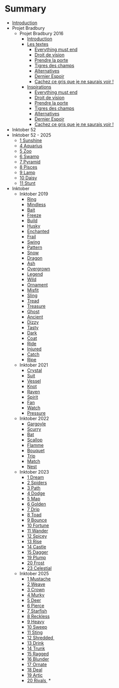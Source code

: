 # Summary

* [Introduction][1]
* Projet Bradbury
  * Projet Bradbury 2016
	* [Introduction][2]
	* [Les textes][3]
	   *  [Everything must end][4]
	   *  [Droit de vision][5]
	   *  [Prendre la porte][6]
	   *  [Tigres des champs][7]
	   *  [Alternatives][8]
	   *  [Dernier Espoir][9]
	   *  [Cachez ce gris que je ne saurais voir !][10]
	* [Inspirations][11]
	   *  [Everything must end][12]
	   *  [Droit de vision][13]
	   *  [Prendre la porte][14]
	   *  [Tigres des champs][15]
	   *  [Alternatives][16]
	   *  [Dernier Espoir][17]
	   *  [Cachez ce gris que je ne saurais voir !][18]
* Inktober 52
* Inktober 52 - 2025
	* [1 Sunshine][19]
	* [4 Aquarius][20]
	* [5 Zoo][21]
	* [6 Swamp][22]
	* [7 Pyramid][23]
	* [8 Pisces][24]
	* [9 Lamp][25]
	* [10 Daisy][26]
	* [11 Stunt][27]
* Inktober
  * Inktober 2019
	* [Ring][28]
	* [Mindless][29]
	* [Bait][30]
	* [Freeze][31]
	* [Build][32]
	* [Husky][33]
	* [Enchanted][34]
	* [Frail][35]
	* [Swing][36]
	* [Pattern][37]
	* [Snow][38]
	* [Dragon][39]
	* [Ash][40]
	* [Overgrown][41]
	* [Legend][42]
	* [Wild][43]
	* [Ornament][44]
	* [Misfit][45]
	* [Sling][46]
	* [Tread][47]
	* [Treasure][48]
	* [Ghost][49]
	* [Ancient][50]
	* [Dizzy][51]
	* [Tasty][52]
	* [Dark][53]
	* [Coat][54]
	* [Ride][55]
	* [Injured][56]
	* [Catch][57]
	* [Ripe][58]
  * Inktober 2021
	* [Crystal][59]
	* [Suit][60]
	* [Vessel][61]
	* [Knot][62]
	* [Raven][63]
	* [Spirit][64]
	* [Fan][65]
	* [Watch][66]
	* [Pressure][67]
  * Inktober 2022
	* [Gargoyle][68]
	* [Scurry][69]
	* [Bat][70]
	* [Scallop][71]
	* [Flamme][72]
	* [Bouquet][73]
	* [Trip][74]
	* [Match][75]
	* [Nest][76]
  * Inktober 2023
	* [1 Dream][77]
	* [2 Spiders][78]
	* [3 Path][79]
	* [4 Dodge][80]
	* [5 Map][81]
	* [6 Golden][82]
	* [7 Drip][83]
	* [8 Toad][84]
	* [9 Bounce][85]
	* [10 Fortune][86]
	* [11 Wander][87]
	* [12 Spicey][88]
	* [13 Rise][89]
	* [14 Castle][90]
	* [15 Dagger][91]
	* [19 Plump][92]
	* [20 Frost][93]
	* [23 Celestial][94]
  * Inktober 2025
	* [1 Mustache][95]
	* [2 Weave][96]
	* [3 Crown][97]
	* [4 Murky][98]
	* [5 Deer][99]
	* [6 Pierce][100]
	* [7 Starfish][101]
	* [8 Reckless][102]
	*  [9 Heavy][103]
	*  [10 Sweep][104]
	*  [11 Sting][105]
	*  [12 Shredded ][106]
	*  [13 Drink][107]
	*  [14 Trunk][108]
	*   [15 Ragged][109]
	*  [16 Blunder][110]
	* [17 Ornate][111]
	*  [18 Deal][112]
	*  [19 Artic][113]
	*  [20 Rivals ][114]
	\* 

[1]:	README.md
[2]:	projet_bradbury/2016/README.md
[3]:	projet_bradbury/2016/textes/textes.md
[4]:	projet_bradbury/2016/textes/everything_must_end.md
[5]:	projet_bradbury/2016/textes/droit_de_vision.md
[6]:	projet_bradbury/2016/textes/prendre_la_porte.md
[7]:	projet_bradbury/2016/textes/tigres_des_champs.md
[8]:	projet_bradbury/2016/textes/alternatives.md
[9]:	projet_bradbury/2016/textes/dernier_espoir.md
[10]:	projet_bradbury/2016/textes/gris.md
[11]:	projet_bradbury/2016/explications_textes/inspirations.md
[12]:	projet_bradbury/2016/explications_textes/everything_must_end.md
[13]:	projet_bradbury/2016/explications_textes/droit_de_vision.md
[14]:	projet_bradbury/2016/explications_textes/prendre_la_porte.md
[15]:	projet_bradbury/2016/explications_textes/tigres_des_champs.md
[16]:	projet_bradbury/2016/explications_textes/alternatives.md
[17]:	projet_bradbury/2016/explications_textes/dernier_espoir.md
[18]:	projet_bradbury/2016/explications_textes/gris.md
[19]:	inktober_52/2025/Sunshine.md
[20]:	inktober_52/2025/Aquarius.md
[21]:	inktober_52/2025/Zoo.md
[22]:	inktober_52/2025/Swamp.md
[23]:	inktober_52/2025/Pyramid.md
[24]:	inktober_52/2025/Pisces.md
[25]:	inktober_52/2025/Lamp.md
[26]:	inktober_52/2025/Daisy.md
[27]:	inktober_52/2025/Stunt.md
[28]:	inktober/2019/ring.md
[29]:	inktober/2019/mindless.md
[30]:	inktober/2019/bait.md
[31]:	inktober/2019/freeze.md
[32]:	inktober/2019/build.md
[33]:	inktober/2019/husky.md
[34]:	inktober/2019/enchanted.md
[35]:	inktober/2019/frail.md
[36]:	inktober/2019/swing.md
[37]:	inktober/2019/pattern.md
[38]:	inktober/2019/snow.md
[39]:	inktober/2019/dragon.md
[40]:	inktober/2019/ash.md
[41]:	inktober/2019/overgrown.md
[42]:	inktober/2019/legend.md
[43]:	inktober/2019/wild.md
[44]:	inktober/2019/ornament.md
[45]:	inktober/2019/misfit.md
[46]:	inktober/2019/sling.md
[47]:	inktober/2019/tread.md
[48]:	inktober/2019/treasure.md
[49]:	inktober/2019/ghost.md
[50]:	inktober/2019/ancient.md
[51]:	inktober/2019/dizzy.md
[52]:	inktober/2019/tasty.md
[53]:	inktober/2019/dark.md
[54]:	inktober/2019/coat.md
[55]:	inktober/2019/ride.md
[56]:	inktober/2019/injured.md
[57]:	inktober/2019/catch.md
[58]:	inktober/2019/ripe.md
[59]:	inktober/2021/crystal.md
[60]:	inktober/2021/suit.md
[61]:	inktober/2021/vessel.md
[62]:	inktober/2021/knot.md
[63]:	inktober/2021/raven.md
[64]:	inktober/2021/spirit.md
[65]:	inktober/2021/fan.md
[66]:	inktober/2021/watch.md
[67]:	inktober/2021/pressure.md
[68]:	inktober/2022/gargoyle.md
[69]:	inktober/2022/scurry.md
[70]:	inktober/2022/bat.md
[71]:	inktober/2022/scallop.md
[72]:	inktober/2022/flamme.md
[73]:	inktober/2022/bouquet.md
[74]:	inktober/2022/trip.md
[75]:	inktober/2022/match.md
[76]:	inktober/2022/nest.md
[77]:	inktober/2023/dream.md
[78]:	inktober/2023/spiders.md
[79]:	inktober/2023/path.md
[80]:	inktober/2023/dodge.md
[81]:	inktober/2023/map.md
[82]:	inktober/2023/golden.md
[83]:	inktober/2023/drip.md
[84]:	inktober/2023/toad.md
[85]:	inktober/2023/bounce.md
[86]:	inktober/2023/fortune.md
[87]:	inktober/2023/wander.md
[88]:	inktober/2023/spicey.md
[89]:	inktober/2023/rise.md
[90]:	inktober/2023/castle.md
[91]:	inktober/2023/dagger.md
[92]:	inktober/2023/plump.md
[93]:	inktober/2023/frost.md
[94]:	inktober/2023/celestial.md
[95]:	inktober/2025/Mustache.md
[96]:	inktober/2025/Weave.md
[97]:	inktober/2025/Crown.md
[98]:	inktober/2025/Murky.md
[99]:	inktober/2025/Deer.md
[100]:	inktober/2025/Pierce.md
[101]:	inktober/2025/Starfish.md
[102]:	inktober/2025/Reckless.md
[103]:	inktober/2025/Heavy.md
[104]:	inktober/2025/Sweep.md
[105]:	inktober/2025/Sting.md
[106]:	inktober/2025/Shredded.md
[107]:	inktober/2025/Drink.md
[108]:	inktober/2025/Trunk.md
[109]:	inktober/2025/Ragged.md
[110]:	inktober/2025/Blunder.md
[111]:	inktober/2025/Ornate.md
[112]:	inktober/2025/Deal.md
[113]:	inktober/2025/Artic.md
[114]:	inktober/2025/Rivals.md